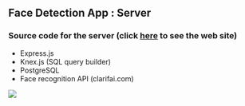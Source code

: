 ## Face Detection App : Server

### Source code for the server (click [here](https://fd-smart-brain.herokuapp.com/) to see the web site)

  - Express.js
  - Knex.js (SQL query builder)
  - PostgreSQL
  - Face recognition API (clarifai.com)

![](./Demonstration.gif)
